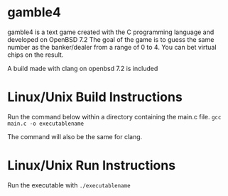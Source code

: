 # gamble4
gamble4 is a text game created with the C programming language and developed on OpenBSD 7.2 The goal of the game is to guess the same number as the banker/dealer from a range of 0 to 4. You can bet virtual chips on the result.

A build made with clang on openbsd 7.2 is included


# Linux/Unix Build Instructions
Run the command below within a directory containing the main.c file.
`gcc main.c -o executablename`

The command will also be the same for clang.

# Linux/Unix Run Instructions
Run the executable with
`./executablename`

